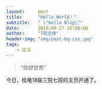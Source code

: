 ```yaml
---
layout:     post
title:      "Hello World！"
subtitle:   " \"Hello Blog\""
date:       2018-09-27 18:00:00
author:     "7班全体"
header-img: "img/post-bg-css.jpg"
tags:
    - 生活
---
```


> “你好世界”


 今日，桂电18届三院七班的主页开通了。




